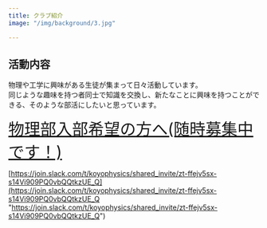```yaml
---
title: クラブ紹介
image: "/img/background/3.jpg"

---
```

<!-- ここに部員紹介が挟まる(layout/member/single.htmlに記述してある) -->

## 活動内容

物理や工学に興味がある生徒が集まって日々活動しています。  
同じような趣味を持つ者同士で知識を交換し、新たなことに興味を持つことができる、そのような部活にしたいと思っています。

<font size  = "6">[物理部入部希望の方へ(随時募集中です！)](/pdf/keizi.pdf)</font> 

[https://join.slack.com/t/koyophysics/shared_invite/zt-ffejv5sx-s14Vi909PQ0vbQQtkzUE_Q](https://join.slack.com/t/koyophysics/shared_invite/zt-ffejv5sx-s14Vi909PQ0vbQQtkzUE_Q "https://join.slack.com/t/koyophysics/shared_invite/zt-ffejv5sx-s14Vi909PQ0vbQQtkzUE_Q")